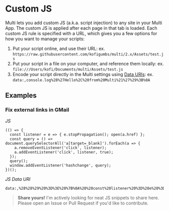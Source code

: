 # Custom JS

Multi lets you add custom JS (a.k.a. script injection) to any site in your Multi App.
The custom JS is applied after each page in that tab is loaded.
Each custom JS rule is specified with a URL, which gives you a few options for how you want to manage your scripts:

1. Put your script online, and use their URL: ex. `https://raw.githubusercontent.com/kofigumbs/multi/2.x/Assets/test.js`
2. Put your script in a file on your computer, and reference them locally: ex. `file:///Users/kofi/Documents/multi/Assets/test.js`
3. Encode your script directly in the Multi settings using [Data URIs](https://developer.mozilla.org/en-US/docs/Web/HTTP/Basics_of_HTTP/Data_URIs): ex. `data:,console.log%28%27Hello%2C%20from%20Multi%21%27%29%3B%0A`

## Examples

### Fix external links in GMail

*JS*
```
(() => {
  const listener = e => { e.stopPropagation(); open(a.href) };
  const query = () => document.querySelectorAll('a[target=_blank]').forEach(a => {
    a.removeEventListener('click', listener);
    a.addEventListener('click', listener, true);
  });
  query();
  window.addEventListener('hashchange', query);
})();
```

*JS Data URI*
```
data:,%28%28%29%20%3D%3E%20%7B%0A%20%20const%20listener%20%3D%20e%20%3D%3E%20%7B%20e.stopPropagation%28%29%3B%20open%28a.href%29%20%7D%3B%0A%20%20const%20query%20%3D%20%28%29%20%3D%3E%20document.querySelectorAll%28%27a%5Btarget%3D_blank%5D%27%29.forEach%28a%20%3D%3E%20%7B%0A%20%20%20%20a.removeEventListener%28%27click%27%2C%20listener%29%3B%0A%20%20%20%20a.addEventListener%28%27click%27%2C%20listener%2C%20true%29%3B%0A%20%20%7D%29%3B%0A%20%20query%28%29%3B%0A%20%20window.addEventListener%28%27hashchange%27%2C%20query%29%3B%0A%7D%29%28%29%3B
```


> **Share yours!**
> I'm actively looking for neat JS snippets to share here.
> Please open an Issue or Pull Request if you'd like to contribute.
